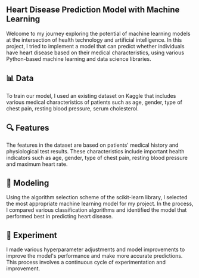 ## Heart Disease Prediction Model with Machine Learning

Welcome to my journey exploring the potential of machine learning models at the intersection of health technology and artificial intelligence. In this project, I tried to implement a model that can predict whether individuals have heart disease based on their medical characteristics, using various Python-based machine learning and data science libraries.

## 📊 Data
To train our model, I used an existing dataset on Kaggle that includes various medical characteristics of patients such as age, gender, type of chest pain, resting blood pressure, serum cholesterol.

## 🔍 Features
The features in the dataset are based on patients' medical history and physiological test results. These characteristics include important health indicators such as age, gender, type of chest pain, resting blood pressure and maximum heart rate.

## 📐 Modeling
Using the algorithm selection scheme of the scikit-learn library, I selected the most appropriate machine learning model for my project. In the process, I compared various classification algorithms and identified the model that performed best in predicting heart disease.

## 🧪 Experiment
I made various hyperparameter adjustments and model improvements to improve the model's performance and make more accurate predictions. This process involves a continuous cycle of experimentation and improvement.
